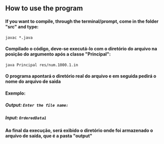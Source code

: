 ## How to use the program

#### If you want to compile, through the terminal/prompt, come in the folder "src" and type:

```
javac *.java
```

#### Compilado o código, deve-se executá-lo com o diretório do arquivo na posição do argumento após a classe "Principal":
```
java Principal res/num.1000.1.in
``` 
#### O programa apontará o diretório real do arquivo e em seguida pedirá o nome do arquivo de saida
#### Exemplo:
##### Output: ``Enter the file name: ``
##### Input: ``OrderedData1``

#### Ao final da execução, será exibido o diretório onde foi armazenado o arquivo de saída, que é a pasta "output"
